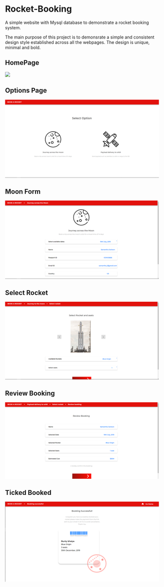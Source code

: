 # Rocket-Booking
A simple website with Mysql database to demonstrate a rocket booking system.

The main purpose of this project is to demonsrate a simple and consistent design style established across all the webpages.
The design is unique, minimal and bold.

## HomePage
![](screenshots/1landingPage.gif)

## Options Page
![](screenshots/2SelectOption.PNG)

## Moon Form
![](screenshots/3MoonForm.PNG)

## Select Rocket
![](screenshots/4SelectMoonRocket.PNG)

## Review Booking
![](screenshots/5ReviewBooking.PNG)

## Ticked Booked
![](screenshots/6moonBookedNew.PNG)
